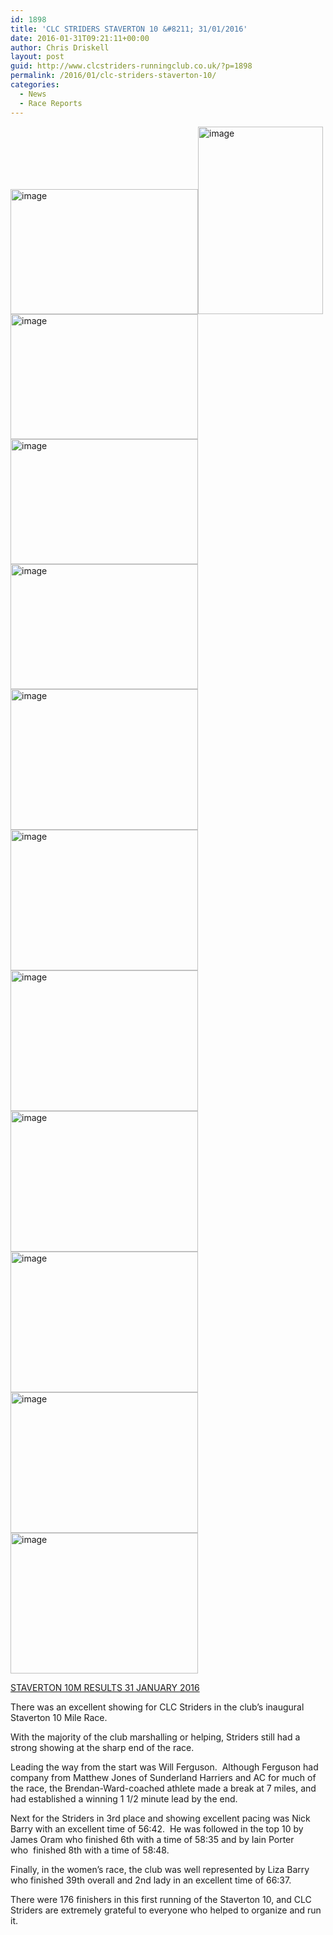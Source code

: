 ```yaml
---
id: 1898
title: 'CLC STRIDERS STAVERTON 10 &#8211; 31/01/2016'
date: 2016-01-31T09:21:11+00:00
author: Chris Driskell
layout: post
guid: http://www.clcstriders-runningclub.co.uk/?p=1898
permalink: /2016/01/clc-striders-staverton-10/
categories:
  - News
  - Race Reports
---
```

[<img class="alignnone size-medium wp-image-1924" src="http://www.clcstriders-runningclub.co.uk/wplive/wp-content/uploads/2016/01/image39-300x200.jpeg" alt="image" width="300" height="200" srcset="http://www.clcstriders-runningclub.co.uk/wplive/wp-content/uploads/2016/01/image39-300x200.jpeg 300w, http://www.clcstriders-runningclub.co.uk/wplive/wp-content/uploads/2016/01/image39-1024x683.jpeg 1024w, http://www.clcstriders-runningclub.co.uk/wplive/wp-content/uploads/2016/01/image39.jpeg 1620w" sizes="(max-width: 300px) 100vw, 300px" />](http://www.clcstriders-runningclub.co.uk/wplive/wp-content/uploads/2016/01/image39.jpeg)[<img class="alignnone size-medium wp-image-1923" src="http://www.clcstriders-runningclub.co.uk/wplive/wp-content/uploads/2016/01/image38-200x300.jpeg" alt="image" width="200" height="300" srcset="http://www.clcstriders-runningclub.co.uk/wplive/wp-content/uploads/2016/01/image38-200x300.jpeg 200w, http://www.clcstriders-runningclub.co.uk/wplive/wp-content/uploads/2016/01/image38-683x1024.jpeg 683w, http://www.clcstriders-runningclub.co.uk/wplive/wp-content/uploads/2016/01/image38.jpeg 1080w" sizes="(max-width: 200px) 100vw, 200px" />](http://www.clcstriders-runningclub.co.uk/wplive/wp-content/uploads/2016/01/image38.jpeg)[<img class="alignnone size-medium wp-image-1922" src="http://www.clcstriders-runningclub.co.uk/wplive/wp-content/uploads/2016/01/image37-300x200.jpeg" alt="image" width="300" height="200" srcset="http://www.clcstriders-runningclub.co.uk/wplive/wp-content/uploads/2016/01/image37-300x200.jpeg 300w, http://www.clcstriders-runningclub.co.uk/wplive/wp-content/uploads/2016/01/image37-1024x683.jpeg 1024w, http://www.clcstriders-runningclub.co.uk/wplive/wp-content/uploads/2016/01/image37.jpeg 1620w" sizes="(max-width: 300px) 100vw, 300px" />](http://www.clcstriders-runningclub.co.uk/wplive/wp-content/uploads/2016/01/image37.jpeg)[<img class="alignnone size-medium wp-image-1921" src="http://www.clcstriders-runningclub.co.uk/wplive/wp-content/uploads/2016/01/image36-300x200.jpeg" alt="image" width="300" height="200" srcset="http://www.clcstriders-runningclub.co.uk/wplive/wp-content/uploads/2016/01/image36-300x200.jpeg 300w, http://www.clcstriders-runningclub.co.uk/wplive/wp-content/uploads/2016/01/image36-1024x683.jpeg 1024w, http://www.clcstriders-runningclub.co.uk/wplive/wp-content/uploads/2016/01/image36.jpeg 1620w" sizes="(max-width: 300px) 100vw, 300px" />](http://www.clcstriders-runningclub.co.uk/wplive/wp-content/uploads/2016/01/image36.jpeg)[<img class="alignnone size-medium wp-image-1920" src="http://www.clcstriders-runningclub.co.uk/wplive/wp-content/uploads/2016/01/image35-300x200.jpeg" alt="image" width="300" height="200" srcset="http://www.clcstriders-runningclub.co.uk/wplive/wp-content/uploads/2016/01/image35-300x200.jpeg 300w, http://www.clcstriders-runningclub.co.uk/wplive/wp-content/uploads/2016/01/image35-1024x683.jpeg 1024w, http://www.clcstriders-runningclub.co.uk/wplive/wp-content/uploads/2016/01/image35.jpeg 1620w" sizes="(max-width: 300px) 100vw, 300px" />](http://www.clcstriders-runningclub.co.uk/wplive/wp-content/uploads/2016/01/image35.jpeg)[<img class="alignnone size-medium wp-image-1910" src="http://www.clcstriders-runningclub.co.uk/wplive/wp-content/uploads/2016/01/image31-300x225.jpeg" alt="image" width="300" height="225" srcset="http://www.clcstriders-runningclub.co.uk/wplive/wp-content/uploads/2016/01/image31-300x225.jpeg 300w, http://www.clcstriders-runningclub.co.uk/wplive/wp-content/uploads/2016/01/image31-1024x768.jpeg 1024w" sizes="(max-width: 300px) 100vw, 300px" />](http://www.clcstriders-runningclub.co.uk/wplive/wp-content/uploads/2016/01/image31.jpeg)[<img class="alignnone size-medium wp-image-1911" src="http://www.clcstriders-runningclub.co.uk/wplive/wp-content/uploads/2016/01/image32-300x225.jpeg" alt="image" width="300" height="225" srcset="http://www.clcstriders-runningclub.co.uk/wplive/wp-content/uploads/2016/01/image32-300x225.jpeg 300w, http://www.clcstriders-runningclub.co.uk/wplive/wp-content/uploads/2016/01/image32-1024x768.jpeg 1024w" sizes="(max-width: 300px) 100vw, 300px" />](http://www.clcstriders-runningclub.co.uk/wplive/wp-content/uploads/2016/01/image32.jpeg)[<img class="alignnone size-medium wp-image-1912" src="http://www.clcstriders-runningclub.co.uk/wplive/wp-content/uploads/2016/01/image33-300x225.jpeg" alt="image" width="300" height="225" srcset="http://www.clcstriders-runningclub.co.uk/wplive/wp-content/uploads/2016/01/image33-300x225.jpeg 300w, http://www.clcstriders-runningclub.co.uk/wplive/wp-content/uploads/2016/01/image33-1024x768.jpeg 1024w" sizes="(max-width: 300px) 100vw, 300px" />](http://www.clcstriders-runningclub.co.uk/wplive/wp-content/uploads/2016/01/image33.jpeg)[<img class="alignnone size-medium wp-image-1913" src="http://www.clcstriders-runningclub.co.uk/wplive/wp-content/uploads/2016/01/image34-300x225.jpeg" alt="image" width="300" height="225" srcset="http://www.clcstriders-runningclub.co.uk/wplive/wp-content/uploads/2016/01/image34-300x225.jpeg 300w, http://www.clcstriders-runningclub.co.uk/wplive/wp-content/uploads/2016/01/image34-1024x768.jpeg 1024w" sizes="(max-width: 300px) 100vw, 300px" />](http://www.clcstriders-runningclub.co.uk/wplive/wp-content/uploads/2016/01/image34.jpeg)[<img class="alignnone size-medium wp-image-1907" src="http://www.clcstriders-runningclub.co.uk/wplive/wp-content/uploads/2016/01/image30-300x225.jpeg" alt="image" width="300" height="225" srcset="http://www.clcstriders-runningclub.co.uk/wplive/wp-content/uploads/2016/01/image30-300x225.jpeg 300w, http://www.clcstriders-runningclub.co.uk/wplive/wp-content/uploads/2016/01/image30-1024x768.jpeg 1024w" sizes="(max-width: 300px) 100vw, 300px" />](http://www.clcstriders-runningclub.co.uk/wplive/wp-content/uploads/2016/01/image30.jpeg)[<img class="alignnone size-medium wp-image-1905" src="http://www.clcstriders-runningclub.co.uk/wplive/wp-content/uploads/2016/01/image28-300x225.jpeg" alt="image" width="300" height="225" srcset="http://www.clcstriders-runningclub.co.uk/wplive/wp-content/uploads/2016/01/image28-300x225.jpeg 300w, http://www.clcstriders-runningclub.co.uk/wplive/wp-content/uploads/2016/01/image28-1024x768.jpeg 1024w" sizes="(max-width: 300px) 100vw, 300px" />](http://www.clcstriders-runningclub.co.uk/wplive/wp-content/uploads/2016/01/image28.jpeg)[<img class="alignnone size-medium wp-image-1906" src="http://www.clcstriders-runningclub.co.uk/wplive/wp-content/uploads/2016/01/image29-300x225.jpeg" alt="image" width="300" height="225" srcset="http://www.clcstriders-runningclub.co.uk/wplive/wp-content/uploads/2016/01/image29-300x225.jpeg 300w, http://www.clcstriders-runningclub.co.uk/wplive/wp-content/uploads/2016/01/image29-1024x768.jpeg 1024w" sizes="(max-width: 300px) 100vw, 300px" />](http://www.clcstriders-runningclub.co.uk/wplive/wp-content/uploads/2016/01/image29.jpeg)

[STAVERTON 10M RESULTS 31 JANUARY 2016](http://www.clcstriders-runningclub.co.uk/wplive/wp-content/uploads/2016/01/STAVERTON-10M-RESULTS-31-JANUARY-2016.pdf)

There was an excellent showing for CLC Striders in the club&#8217;s inaugural Staverton 10 Mile Race.

With the majority of the club marshalling or helping, Striders still had a strong showing at the sharp end of the race.

Leading the way from the start was Will Ferguson.  Although Ferguson had company from Matthew Jones of Sunderland Harriers and AC for much of the race, the Brendan-Ward-coached athlete made a break at 7 miles, and had established a winning 1 1/2 minute lead by the end.

Next for the Striders in 3rd place and showing excellent pacing was Nick Barry with an excellent time of 56:42.  He was followed in the top 10 by James Oram who finished 6th with a time of 58:35 and by Iain Porter who  finished 8th with a time of 58:48.

Finally, in the women&#8217;s race, the club was well represented by Liza Barry who finished 39th overall and 2nd lady in an excellent time of 66:37.

There were 176 finishers in this first running of the Staverton 10, and CLC Striders are extremely grateful to everyone who helped to organize and run it.

&nbsp;